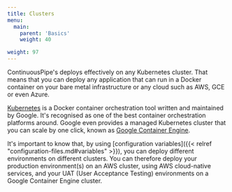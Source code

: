 ```yaml
---
title: Clusters
menu:
  main:
    parent: 'Basics'
    weight: 40

weight: 97
---
```

ContinuousPipe's deploys effectively on any Kubernetes cluster. That means that you can deploy any application that can run in a Docker container on your bare metal infrastructure or any cloud such as AWS, GCE or even Azure.

[Kubernetes](https://kubernetes.io) is a Docker container orchestration tool written and maintained by Google. It's recognised as one of the best container orchestration platforms around. Google even provides a managed Kubernetes cluster that you can scale by one click, known as [Google Container Engine](https://cloud.google.com/container-engine/).

It's important to know that, by using [configuration variables]({{< relref "configuration-files.md#variables" >}}), you can deploy different environments on different clusters. You can therefore deploy your production environment(s) on an AWS cluster, using AWS cloud-native services, and your UAT (User Acceptance Testing) environments on a Google Container Engine cluster.
